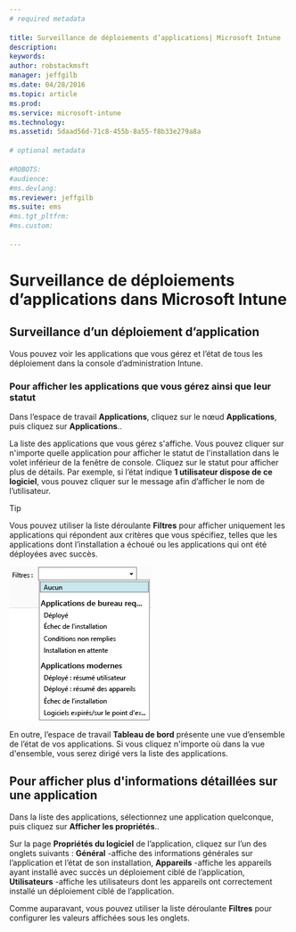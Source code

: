 ```yaml
---
# required metadata

title: Surveillance de déploiements d’applications| Microsoft Intune
description:
keywords:
author: robstackmsft
manager: jeffgilb
ms.date: 04/28/2016
ms.topic: article
ms.prod:
ms.service: microsoft-intune
ms.technology:
ms.assetid: 5daad56d-71c8-455b-8a55-f8b33e279a8a

# optional metadata

#ROBOTS:
#audience:
#ms.devlang:
ms.reviewer: jeffgilb
ms.suite: ems
#ms.tgt_pltfrm:
#ms.custom:

---
```



# Surveillance de déploiements d’applications dans Microsoft Intune

## Surveillance d’un déploiement d’application
Vous pouvez voir les applications que vous gérez et l’état de tous les déploiement dans la console d’administration Intune.

### Pour afficher les applications que vous gérez ainsi que leur statut
Dans l’espace de travail **Applications**, cliquez sur le nœud **Applications**, puis cliquez sur **Applications**..

La liste des applications que vous gérez s'affiche. Vous pouvez cliquer sur n'importe quelle application pour afficher le statut de l'installation dans le volet inférieur de la fenêtre de console. Cliquez sur le statut pour afficher plus de détails. Par exemple, si l’état indique **1 utilisateur dispose de ce logiciel**, vous pouvez cliquer sur le message afin d’afficher le nom de l’utilisateur.

> [!TIP]
> Vous pouvez utiliser la liste déroulante **Filtres** pour afficher uniquement les applications qui répondent aux critères que vous spécifiez, telles que les applications dont l’installation a échoué ou les applications qui ont été déployées avec succès.
> 
> ![Exemple de filtres d’application](./media/app-filters.png)

En outre, l’espace de travail **Tableau de bord** présente une vue d’ensemble de l’état de vos applications. Si vous cliquez n'importe où dans la vue d'ensemble, vous serez dirigé vers la liste des applications.

## Pour afficher plus d'informations détaillées sur une application
Dans la liste des applications, sélectionnez une application quelconque, puis cliquez sur **Afficher les propriétés**..

Sur la page **Propriétés du logiciel** de l’application, cliquez sur l’un des onglets suivants : **Général** -affiche des informations générales sur l’application et l’état de son installation, **Appareils** -affiche les appareils ayant installé avec succès un déploiement ciblé de l’application, **Utilisateurs** -affiche les utilisateurs dont les appareils ont correctement installé un déploiement ciblé de l’application.

Comme auparavant, vous pouvez utiliser la liste déroulante **Filtres** pour configurer les valeurs affichées sous les onglets.





<!--HONumber=May16_HO1-->


